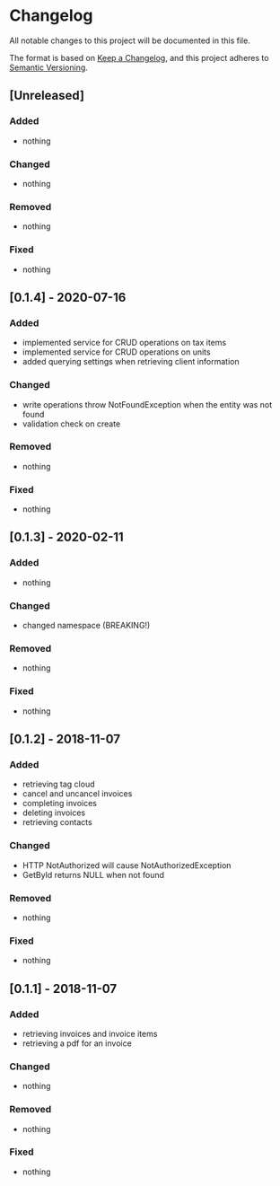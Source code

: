 # Changelog
All notable changes to this project will be documented in this file.

The format is based on [Keep a Changelog](https://keepachangelog.com/en/1.0.0/),
and this project adheres to [Semantic Versioning](https://semver.org/spec/v2.0.0.html).


## [Unreleased]
### Added
- nothing

### Changed
- nothing

### Removed
- nothing

### Fixed
- nothing


## [0.1.4] - 2020-07-16
### Added
- implemented service for CRUD operations on tax items
- implemented service for CRUD operations on units
- added querying settings when retrieving client information

### Changed
- write operations throw NotFoundException when the entity was not found
- validation check on create

### Removed
- nothing

### Fixed
- nothing

## [0.1.3] - 2020-02-11
### Added
- nothing

### Changed
- changed namespace (BREAKING!)

### Removed
- nothing

### Fixed
- nothing

## [0.1.2] - 2018-11-07
### Added
- retrieving tag cloud
- cancel and uncancel invoices
- completing invoices
- deleting invoices
- retrieving contacts

### Changed
- HTTP NotAuthorized will cause NotAuthorizedException
- GetById returns NULL when not found

### Removed
- nothing

### Fixed
- nothing

## [0.1.1] - 2018-11-07
### Added
- retrieving invoices and invoice items
- retrieving a pdf for an invoice

### Changed
- nothing

### Removed
- nothing

### Fixed
- nothing